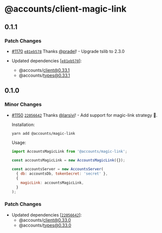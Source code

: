 # @accounts/client-magic-link

## 0.1.1

### Patch Changes

- [#1170](https://github.com/accounts-js/accounts/pull/1170) [`e81eb578`](https://github.com/accounts-js/accounts/commit/e81eb578b35906346b6fadd6c5768b82879f6cda) Thanks [@pradel](https://github.com/pradel)! - Upgrade tslib to 2.3.0

- Updated dependencies [[`e81eb578`](https://github.com/accounts-js/accounts/commit/e81eb578b35906346b6fadd6c5768b82879f6cda)]:
  - @accounts/client@0.33.1
  - @accounts/types@0.33.1

## 0.1.0

### Minor Changes

- [#1150](https://github.com/accounts-js/accounts/pull/1150) [`22056642`](https://github.com/accounts-js/accounts/commit/220566425755a7015569d8e518095701ff7122e2) Thanks [@larsivi](https://github.com/larsivi)! - Add support for magic-link strategy 🎉.

  Installation:

  ```sh
  yarn add @accounts/magic-link
  ```

  Usage:

  ```js
  import AccountsMagicLink from '@accounts/magic-link';

  const accountsMagicLink = new AccountsMagicLink({});

  const accountsServer = new AccountsServer(
    { db: accountsDb, tokenSecret: 'secret' },
    {
      magicLink: accountsMagicLink,
    }
  );
  ```

### Patch Changes

- Updated dependencies [[`22056642`](https://github.com/accounts-js/accounts/commit/220566425755a7015569d8e518095701ff7122e2)]:
  - @accounts/client@0.33.0
  - @accounts/types@0.33.0
